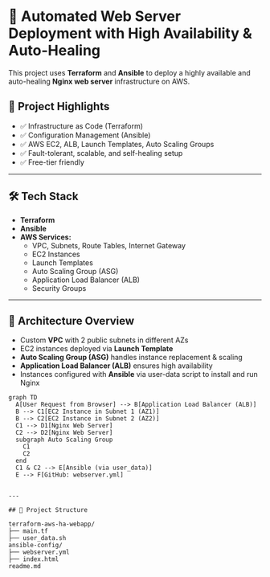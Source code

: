 # 🚀 Automated Web Server Deployment with High Availability & Auto-Healing

This project uses **Terraform** and **Ansible** to deploy a highly available and auto-healing **Nginx web server** infrastructure on AWS.

## 📌 Project Highlights

- ✅ Infrastructure as Code (Terraform)
- ✅ Configuration Management (Ansible)
- ✅ AWS EC2, ALB, Launch Templates, Auto Scaling Groups
- ✅ Fault-tolerant, scalable, and self-healing setup
- ✅ Free-tier friendly

---

## 🛠️ Tech Stack

- **Terraform**
- **Ansible**
- **AWS Services:**
  - VPC, Subnets, Route Tables, Internet Gateway
  - EC2 Instances
  - Launch Templates
  - Auto Scaling Group (ASG)
  - Application Load Balancer (ALB)
  - Security Groups

---

## 🧱 Architecture Overview

- Custom **VPC** with 2 public subnets in different AZs
- EC2 instances deployed via **Launch Template**
- **Auto Scaling Group (ASG)** handles instance replacement & scaling
- **Application Load Balancer (ALB)** ensures high availability
- Instances configured with **Ansible** via user-data script to install and run Nginx


```mermaid
graph TD
  A[User Request from Browser] --> B[Application Load Balancer (ALB)]
  B --> C1[EC2 Instance in Subnet 1 (AZ1)]
  B --> C2[EC2 Instance in Subnet 2 (AZ2)]
  C1 --> D1[Nginx Web Server]
  C2 --> D2[Nginx Web Server]
  subgraph Auto Scaling Group
    C1
    C2
  end
  C1 & C2 --> E[Ansible (via user_data)]
  E --> F[GitHub: webserver.yml]


---

## 📁 Project Structure

terraform-aws-ha-webapp/
├── main.tf
├── user_data.sh
ansible-config/
├── webserver.yml
├── index.html
readme.md

